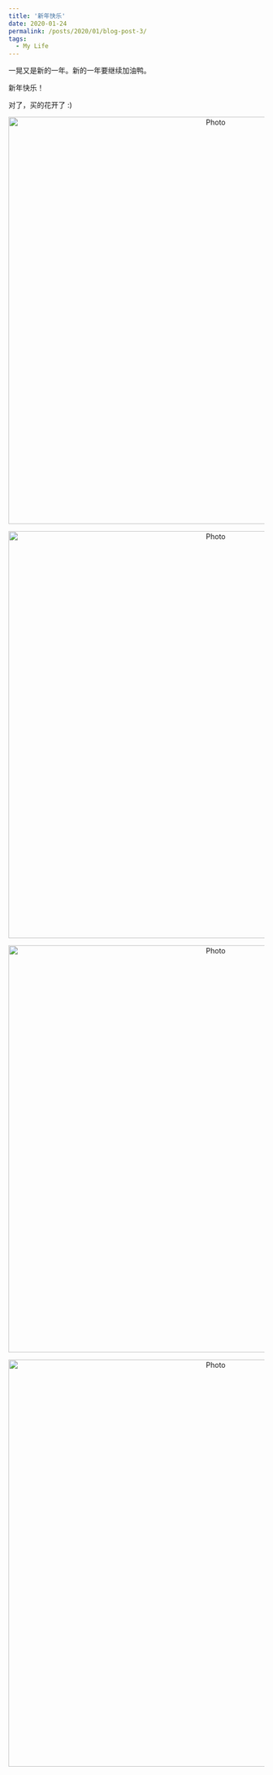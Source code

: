 ```yaml
---
title: '新年快乐'
date: 2020-01-24
permalink: /posts/2020/01/blog-post-3/
tags:
  - My Life
---
```


一晃又是新的一年。新的一年要继续加油鸭。

新年快乐！

对了，买的花开了 :)

<p align="center">
   <img src="http://haowang47.github.io/files/IMG_0127.JPG" alt="Photo" style="width: 800px;"/> 
</p>
<p align="center">
   <img src="http://haowang47.github.io/files/IMG_0135.JPG" alt="Photo" style="height: 800px;"/> 
</p>
<p align="center">
   <img src="http://haowang47.github.io/files/IMG_0185.jpg" alt="Photo" style="width: 800px;"/> 
</p>
<p align="center">
   <img src="http://haowang47.github.io/files/IMG_0235.jpg" alt="Photo" style="width: 800px;"/> 
</p>


<!---

![]((http://haowang47.github.io/files/IMG_0127.JPG)
![]((http://haowang47.github.io/files/IMG_0135.JPG)
![]((http://haowang47.github.io/files/IMG_0185.JPG)
![]((http://haowang47.github.io/files/IMG_0235.JPG)

-->